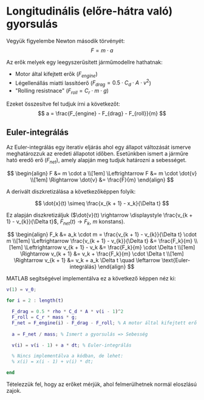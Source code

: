 # Longitudinális (előre-hátra való) gyorsulás

Vegyük figyelembe Newton második törvényét:
$$
  F = m \cdot a
$$

Az erők melyek egy leegyszerűsített járműmodellre hathatnak:
- Motor által kifejtett erők ($F_{engine}$)
- Légellenállás miatti lassítóerő ($F_{drag} = 0.5 \cdot C_d \cdot A \cdot v^2$)
- "Rolling resistnace" ($F_{roll} = C_r \cdot m \cdot g$)

Ezeket összesítve fel tudjuk írni a következőt:
$$
  a = \frac{F_{engine} - F_{drag} - F_{roll}}{m}
$$

## Euler-integrálás

Az Euler-integrálás egy iteratív eljárás ahol egy állapot változását ismerve meghatározzuk az eredeti állapotot időben. Esetünkben ismert a járműre ható eredő erő ($F_{net}$), amely alapján meg tudjuk határozni a sebességet.

$$
  \begin{align}
    F &= m \cdot a \\[1em]
    \Leftrightarrow F &= m \cdot \dot{v} \\[1em]
    \Rightarrow \dot{v} &= \frac{F}{m}
  \end{align}
$$

A derivált diszkretizálása a következőképpen folyik:

$$
  \dot{x}(t) \simeq \frac{x_{k + 1} - x_k}{\Delta t}
$$

Ez alapján diszkretizáljuk ($\dot{v}(t) \rightarrow \displaystyle \frac{v_{k + 1} - v_{k}}{\Delta t}$, $F_{net}(t) \rightarrow F_k$, $m$ konstans).

$$
  \begin{align}
    F_k &= a_k \cdot m = \frac{v_{k + 1} - v_{k}}{\Delta t} \cdot m \\[1em]
    \Leftrightarrow \frac{v_{k + 1} - v_{k}}{\Delta t} &= \frac{F_k}{m} \\[1em]
    \Leftrightarrow v_{k + 1} - v_k &= \frac{F_k}{m} \cdot \Delta t \\[1em]
    \Rightarrow v_{k + 1} &= v_k + \frac{F_k}{m} \cdot \Delta t \\[1em]
    \Rightarrow v_{k + 1} &= v_k + a_k \Delta t \quad \leftarrow \text{Euler-integrálás}
  \end{align}
$$

MATLAB segítségével implementálva ez a következő képpen néz ki:

```matlab
v(1) = v_0;

for i = 2 : length(t)

  F_drag = 0.5 * rho * C_d * A * v(i - 1)^2
  F_roll = C_r * mass * g;
  F_net = F_engine(i) - F_drag - F_roll; % A motor által kifejtett erő lehet konstans vagy változó.
  
  a = F_net / mass; % Ismert a gyorsulás => Sebesség

  v(i) = v(i - 1) + a * dt; % Euler-integrálás

  % Nincs implementálva a kódban, de lehet:
  % x(i) = x(i - 1) + v(i) * dt;

end
```

Tételezzük fel, hogy az erőket mérjük, ahol felmerülhetnek normál eloszlású zajok.